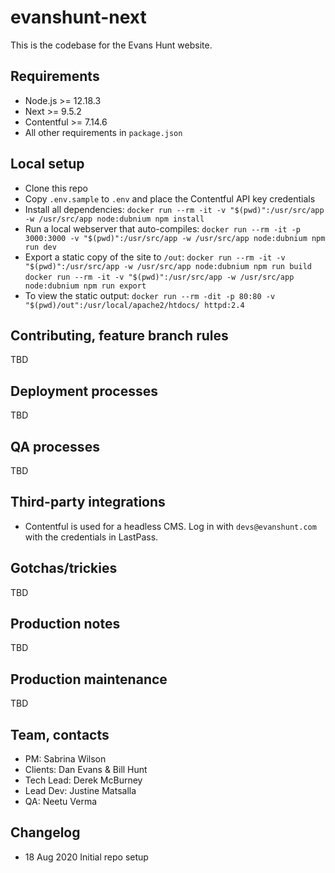 # evanshunt-next

This is the codebase for the Evans Hunt website.

## Requirements

* Node.js >= 12.18.3
* Next >= 9.5.2
* Contentful >= 7.14.6
* All other requirements in `package.json`

## Local setup

* Clone this repo
* Copy `.env.sample` to `.env` and place the Contentful API key credentials
* Install all dependencies:
    `docker run --rm -it -v "$(pwd)":/usr/src/app -w /usr/src/app node:dubnium npm install`
* Run a local webserver that auto-compiles:
    `docker run --rm -it -p 3000:3000 -v "$(pwd)":/usr/src/app -w /usr/src/app node:dubnium npm run dev`
* Export a static copy of the site to `/out`:
    `docker run --rm -it -v "$(pwd)":/usr/src/app -w /usr/src/app node:dubnium npm run build`
    `docker run --rm -it -v "$(pwd)":/usr/src/app -w /usr/src/app node:dubnium npm run export`
* To view the static output:
    `docker run --rm -dit -p 80:80 -v "$(pwd)/out":/usr/local/apache2/htdocs/ httpd:2.4`

## Contributing, feature branch rules

TBD

## Deployment processes

TBD

## QA processes

TBD

## Third-party integrations

* Contentful is used for a headless CMS. Log in with `devs@evanshunt.com` with the credentials in LastPass.

## Gotchas/trickies

TBD

## Production notes

TBD

## Production maintenance

TBD

## Team, contacts

* PM: Sabrina Wilson
* Clients: Dan Evans & Bill Hunt
* Tech Lead: Derek McBurney
* Lead Dev: Justine Matsalla
* QA: Neetu Verma

## Changelog
* 18 Aug 2020 Initial repo setup